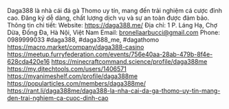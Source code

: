 Daga388 là nhà cái đá gà Thomo uy tín, mang đến trải nghiệm cá cược đỉnh cao. Đăng ký dễ dàng, chất lượng dịch vụ và sự an toàn được đảm bảo.
Thông tin chi tiết:
Website: https://daga388.me/
Địa chỉ: 1 P. Láng Hạ, Chợ Dừa, Đống Đa, Hà Nội, Việt Nam
Email: bronellaarbucci@gmail.com
Phone: 0989999033
#daga388, #daga388_me, #dagathomo
https://macro.market/company/daga388-casino
https://meetup.furryfederation.com/events/756e40aa-28ab-479b-8f4e-628cda420e16
https://minecraftcommand.science/profile/daga388me
https://my.djtechtools.com/users/1406571
https://myanimeshelf.com/profile/daga388me
https://popularticles.com/members/daga388me/
https://rant.li/daga388me/daga388-la-nha-cai-da-ga-thomo-uy-tin-mang-den-trai-nghiem-ca-cuoc-dinh-cao
